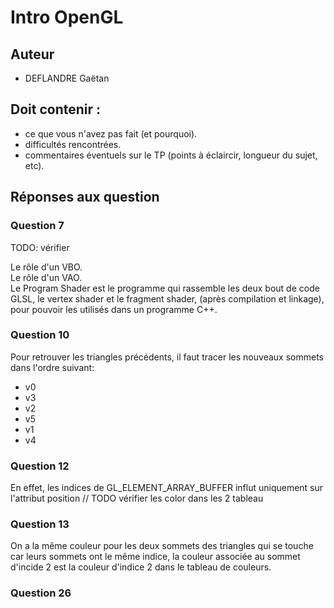 Intro OpenGL
============

## Auteur

 - DEFLANDRE Gaëtan


## Doit contenir :

 - ce que vous n'avez pas fait (et pourquoi).
 - difficultés rencontrées.
 - commentaires éventuels sur le TP (points à éclaircir, longueur du sujet, etc). 


## Réponses aux question

### Question 7

TODO: vérifier

Le rôle d'un VBO.  
Le rôle d'un VAO.  
Le Program Shader est le programme qui rassemble les deux bout de code GLSL, le vertex 
shader et le fragment shader, (après compilation et linkage), pour pouvoir les utilisés 
dans un programme C++.

### Question 10

Pour retrouver les triangles précédents, il faut tracer les nouveaux sommets dans l'ordre
suivant:
 - v0
 - v3
 - v2
 - v5
 - v1
 - v4

### Question 12

En effet, les indices de GL_ELEMENT_ARRAY_BUFFER influt uniquement sur l'attribut position // TODO vérifier les color dans les 2 tableau

### Question 13

On a la même couleur pour les deux sommets des triangles qui se touche car leurs sommets
ont le même indice, la couleur associée au sommet d'incide 2 est la couleur d'indice 2 dans
le tableau de couleurs.

### Question 26




